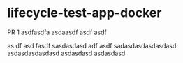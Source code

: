 # lifecycle-test-app-docker

PR 1
asdfasdfa
asdaasdf asdf asdf

as
df asd fasdf
sasdasdasd
adf asdf
sadasdasdasdasdasd
asdasdasdasdasd
asdasdasd
asdasdasd
